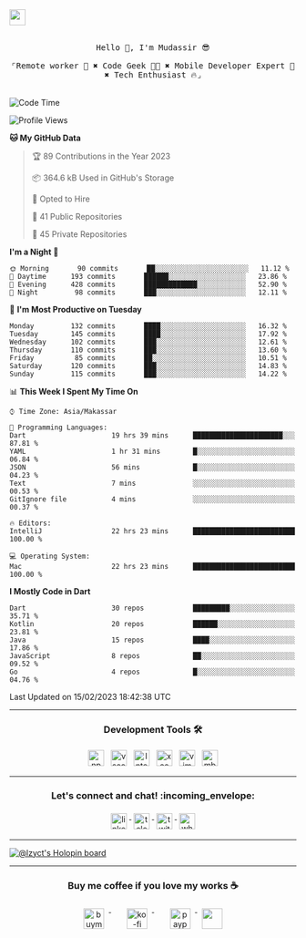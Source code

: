 

<a href = "mailto: hey.mudassir@gmail.com">
<img src="https://github.com/ukieTux/ukieTux/blob/master/open2work.svg"  height=28  /></a>
<br/>
<br/>
<p align="center">
  <samp>
   Hello 👋,  I'm Mudassir 😎
    <br><br>
    ⌜Remote worker 💼 ✖︎ Code Geek 👨‍💻 ✖︎  Mobile Developer Expert 📱 ✖︎ Tech Enthusiast 🔥⌟
  </samp>
<br><br>


<!--START_SECTION:waka-->
![Code Time](http://img.shields.io/badge/Code%20Time-4%2C558%20hrs%2053%20mins-blue)

![Profile Views](http://img.shields.io/badge/Profile%20Views-0-blue)

**🐱 My GitHub Data** 

> 🏆 89 Contributions in the Year 2023
 > 
> 📦 364.6 kB Used in GitHub's Storage 
 > 
> 💼 Opted to Hire
 > 
> 📜 41 Public Repositories 
 > 
> 🔑 45 Private Repositories  
 > 
**I'm a Night 🦉** 

```text
🌞 Morning       90 commits       ██░░░░░░░░░░░░░░░░░░░░░░░   11.12 % 
🌆 Daytime      193 commits       ██████░░░░░░░░░░░░░░░░░░░   23.86 % 
🌃 Evening      428 commits       █████████████░░░░░░░░░░░░   52.90 % 
🌙 Night         98 commits       ███░░░░░░░░░░░░░░░░░░░░░░   12.11 % 

```
📅 **I'm Most Productive on Tuesday** 

```text
Monday         132 commits       ████░░░░░░░░░░░░░░░░░░░░░   16.32 % 
Tuesday        145 commits       ████░░░░░░░░░░░░░░░░░░░░░   17.92 % 
Wednesday      102 commits       ███░░░░░░░░░░░░░░░░░░░░░░   12.61 % 
Thursday       110 commits       ███░░░░░░░░░░░░░░░░░░░░░░   13.60 % 
Friday          85 commits       ██░░░░░░░░░░░░░░░░░░░░░░░   10.51 % 
Saturday       120 commits       ███░░░░░░░░░░░░░░░░░░░░░░   14.83 % 
Sunday         115 commits       ███░░░░░░░░░░░░░░░░░░░░░░   14.22 % 

```


📊 **This Week I Spent My Time On** 

```text
⌚︎ Time Zone: Asia/Makassar

💬 Programming Languages: 
Dart                     19 hrs 39 mins      ██████████████████████░░░   87.81 % 
YAML                     1 hr 31 mins        █░░░░░░░░░░░░░░░░░░░░░░░░   06.84 % 
JSON                     56 mins             █░░░░░░░░░░░░░░░░░░░░░░░░   04.23 % 
Text                     7 mins              ░░░░░░░░░░░░░░░░░░░░░░░░░   00.53 % 
GitIgnore file           4 mins              ░░░░░░░░░░░░░░░░░░░░░░░░░   00.37 % 

🔥 Editors: 
IntelliJ                 22 hrs 23 mins      █████████████████████████   100.00 % 

💻 Operating System: 
Mac                      22 hrs 23 mins      █████████████████████████   100.00 % 

```

**I Mostly Code in Dart** 

```text
Dart                     30 repos            █████████░░░░░░░░░░░░░░░░   35.71 % 
Kotlin                   20 repos            ██████░░░░░░░░░░░░░░░░░░░   23.81 % 
Java                     15 repos            ████░░░░░░░░░░░░░░░░░░░░░   17.86 % 
JavaScript               8 repos             ██░░░░░░░░░░░░░░░░░░░░░░░   09.52 % 
Go                       4 repos             █░░░░░░░░░░░░░░░░░░░░░░░░   04.76 % 

```



 Last Updated on 15/02/2023 18:42:38 UTC
<!--END_SECTION:waka-->



---

<h3 align="center">Development Tools 🛠</h3>


<p align="center">

  <!-- For more icons please follow  https://github.com/ukieTux/ColoredBadges -->

  <img src="https://github.com/ukieTux/ukieTux/blob/master/assets/npm.svg" alt="npm" style="vertical-align:top;margin:4px" height=28>
  <img src="https://github.com/ukieTux/ukieTux/blob/master/assets/visualstudio_code.svg" alt="vscode" style="vertical-align:top; margin:4px" height=28>
  <img src="https://github.com/ukieTux/ukieTux/blob/master/assets/jetbrains_intellij.svg" alt="Intellij CE" style="vertical-align:top; margin:4px" height=28>
   <img src="https://github.com/ukieTux/ukieTux/blob/master/assets/xcode.svg" alt="xcode" style="vertical-align:top; margin:4px" height=28>
    <img src="https://github.com/ukieTux/ukieTux/blob/master/assets/vim.svg" alt="vim" style="vertical-align:top; margin:4px" height=28>
    
   <img src="https://github.com/ukieTux/ukieTux/blob/master/assets/mac.svg" alt="mbp2018" style="vertical-align:top; margin:4px" height=28>

---

<h3 align="center">Let's connect and chat! :incoming_envelope:</h3>
<p align="center">
  <a href="https://www.linkedin.com/in/mudassir-321462139/" target="_blank">
    <img src="https://github.com/ukieTux/ukieTux/blob/master/assets/linkedin.svg" alt="linkedin" style="vertical-align:top; margin:4px" height=28>
  </a>
  <a href="https://t.me/ukieTux" target="_blank">
    <img src="https://github.com/ukieTux/ukieTux/blob/master/assets/telegram.svg" alt="telegram" style="vertical-align:top; margin:4px" height=28>
  </a>
  <a href="https://twitter.com/ukieTux" target="_blank">
    <img src="https://github.com/ukieTux/ukieTux/blob/master/assets/twitter.svg" alt="twitter" style="vertical-align:top; margin:4px" height=28>
  </a>
  <a href="https://api.whatsapp.com/send?phone=628114441069&text=&source=&data=&app_absent=" target="_blank">
    <img src="https://github.com/ukieTux/ukieTux/blob/master/assets/whatsapp.svg" alt="whatsapp" style="vertical-align:top; margin:4px" height=28>
  </a>
</p>

---
[![@lzyct's Holopin board](https://holopin.me/lzyct)](https://holopin.io/@lzyct)

---
<h3 align="center">Buy me coffee if you love my works ☕️</h3>
<p align="center">
  <a href="https://www.buymeacoffee.com/Lzyct" target="_blank">
    <img src="https://www.buymeacoffee.com/assets/img/guidelines/download-assets-sm-2.svg" alt="buymeacoffe" style="vertical-align:top; margin:8px" height="36">
  </a>&nbsp;&nbsp;&nbsp;&nbsp;
   <a href="https://ko-fi.com/Lzyct" target="_blank">
    <img src="https://help.ko-fi.com/system/photos/3604/0095/9793/logo_circle.png" alt="ko-fi" style="vertical-align:top; margin:8px" height="36">
  </a>&nbsp;&nbsp;&nbsp;&nbsp;
  <a href="https://paypal.me/ukieTux" target="_blank">
    <img src="https://blog.zoom.us/wp-content/uploads/2019/08/paypal.png" alt="paypal" style="vertical-align:top; margin:8px" height="36">
  </a>
  <a href="https://saweria.co/Lzyct" target="_blank">
   <img src="https://1.bp.blogspot.com/-7OuHSxaNk6A/X92QPg8L9kI/AAAAAAAAG0E/lUzKf_uuVP8jCqvXpA7juh_l-TfK2jnbwCLcBGAsYHQ/s16000/SAWERIA.webp" style="vertical-align:top; margin:8px" height="36">
  </a>
</p>
<br><br>
